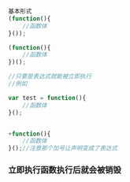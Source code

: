```javascript
基本形式
(function(){
    //函数体
}());

(function(){
    //函数体
})();

//只要是表达式就能被立即执行
//例如

var test = function(){
    //函数体
}();


+function(){
	//函数体
}();//注意那个加号让声明变成了表达式

```

###  立即执行函数执行后就会被销毁